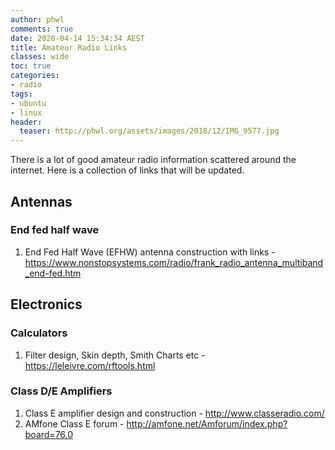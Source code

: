 ```yaml
---
author: phwl
comments: true
date: 2020-04-14 15:34:34 AEST
title: Amateur Radio Links
classes: wide
toc: true
categories:
- radio
tags:
- ubuntu
- linux
header:
  teaser: http://phwl.org/assets/images/2018/12/IMG_9577.jpg
---
```


There is a lot of good amateur radio information scattered around the internet.
Here is a collection of links that will be updated.

<!-- more -->

## Antennas
### End fed half wave
1. End Fed Half Wave (EFHW) antenna construction with links - <https://www.nonstopsystems.com/radio/frank_radio_antenna_multiband_end-fed.htm>

## Electronics
### Calculators
1. Filter design, Skin depth, Smith Charts etc - <https://leleivre.com/rftools.html>

### Class D/E Amplifiers
1. Class E amplifier design and construction - <http://www.classeradio.com/>
1. AMfone Class E forum - <http://amfone.net/Amforum/index.php?board=76.0>
